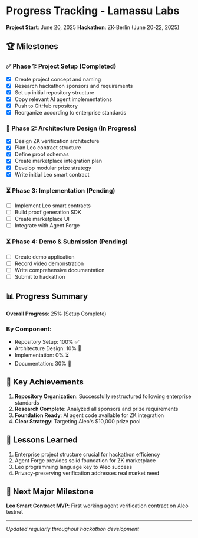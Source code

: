 # Progress Tracking - Lamassu Labs

**Project Start**: June 20, 2025
**Hackathon**: ZK-Berlin (June 20-22, 2025)

## 🏆 Milestones

### ✅ Phase 1: Project Setup (Completed)
- [x] Create project concept and naming
- [x] Research hackathon sponsors and requirements
- [x] Set up initial repository structure
- [x] Copy relevant AI agent implementations
- [x] Push to GitHub repository
- [x] Reorganize according to enterprise standards

### 🔄 Phase 2: Architecture Design (In Progress)
- [x] Design ZK verification architecture
- [x] Plan Leo contract structure  
- [x] Define proof schemas
- [x] Create marketplace integration plan
- [x] Develop modular prize strategy
- [x] Write initial Leo smart contract

### ⏳ Phase 3: Implementation (Pending)
- [ ] Implement Leo smart contracts
- [ ] Build proof generation SDK
- [ ] Create marketplace UI
- [ ] Integrate with Agent Forge

### ⏳ Phase 4: Demo & Submission (Pending)
- [ ] Create demo application
- [ ] Record video demonstration
- [ ] Write comprehensive documentation
- [ ] Submit to hackathon

## 📊 Progress Summary

**Overall Progress**: 25% (Setup Complete)

### By Component:
- Repository Setup: 100% ✅
- Architecture Design: 10% 🔄
- Implementation: 0% ⏳
- Documentation: 30% 🔄

## 🎯 Key Achievements

1. **Repository Organization**: Successfully restructured following enterprise standards
2. **Research Complete**: Analyzed all sponsors and prize requirements
3. **Foundation Ready**: AI agent code available for ZK integration
4. **Clear Strategy**: Targeting Aleo's $10,000 prize pool

## 📝 Lessons Learned

1. Enterprise project structure crucial for hackathon efficiency
2. Agent Forge provides solid foundation for ZK marketplace
3. Leo programming language key to Aleo success
4. Privacy-preserving verification addresses real market need

## 🚀 Next Major Milestone

**Leo Smart Contract MVP**: First working agent verification contract on Aleo testnet

---

*Updated regularly throughout hackathon development*